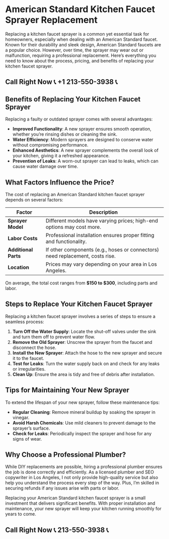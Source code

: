 # American Standard Kitchen Faucet Sprayer Replacement  

Replacing a kitchen faucet sprayer is a common yet essential task for homeowners, especially when dealing with an American Standard faucet. Known for their durability and sleek design, American Standard faucets are a popular choice. However, over time, the sprayer may wear out or malfunction, requiring a professional replacement. Here’s everything you need to know about the process, pricing, and benefits of replacing your kitchen faucet sprayer.  

## Call Right Now 📞 +1 213-550-3938 📞

## Benefits of Replacing Your Kitchen Faucet Sprayer  

Replacing a faulty or outdated sprayer comes with several advantages:  

- **Improved Functionality**: A new sprayer ensures smooth operation, whether you’re rinsing dishes or cleaning the sink.  
- **Water Efficiency**: Modern sprayers are designed to conserve water without compromising performance.  
- **Enhanced Aesthetics**: A new sprayer complements the overall look of your kitchen, giving it a refreshed appearance.  
- **Prevention of Leaks**: A worn-out sprayer can lead to leaks, which can cause water damage over time.  

## What Factors Influence the Price?  

The cost of replacing an American Standard kitchen faucet sprayer depends on several factors:  

| **Factor**               | **Description**                                                                 |  
|--------------------------|---------------------------------------------------------------------------------|  
| **Sprayer Model**        | Different models have varying prices; high-end options may cost more.          |  
| **Labor Costs**          | Professional installation ensures proper fitting and functionality.            |  
| **Additional Parts**      | If other components (e.g., hoses or connectors) need replacement, costs rise. |  
| **Location**              | Prices may vary depending on your area in Los Angeles.                         |  

On average, the total cost ranges from **$150 to $300**, including parts and labor.  

## Steps to Replace Your Kitchen Faucet Sprayer  

Replacing a kitchen faucet sprayer involves a series of steps to ensure a seamless process:  

1. **Turn Off the Water Supply**: Locate the shut-off valves under the sink and turn them off to prevent water flow.  
2. **Remove the Old Sprayer**: Unscrew the sprayer from the faucet and disconnect the hose.  
3. **Install the New Sprayer**: Attach the hose to the new sprayer and secure it to the faucet.  
4. **Test for Leaks**: Turn the water supply back on and check for any leaks or irregularities.  
5. **Clean Up**: Ensure the area is tidy and free of debris after installation.  

## Tips for Maintaining Your New Sprayer  

To extend the lifespan of your new sprayer, follow these maintenance tips:  

- **Regular Cleaning**: Remove mineral buildup by soaking the sprayer in vinegar.  
- **Avoid Harsh Chemicals**: Use mild cleaners to prevent damage to the sprayer’s surface.  
- **Check for Leaks**: Periodically inspect the sprayer and hose for any signs of wear.  

## Why Choose a Professional Plumber?  

While DIY replacements are possible, hiring a professional plumber ensures the job is done correctly and efficiently. As a licensed plumber and SEO copywriter in Los Angeles, I not only provide high-quality service but also help you understand the process every step of the way. Plus, I’m skilled in securing refunds if any issues arise with parts or labor.  

Replacing your American Standard kitchen faucet sprayer is a small investment that delivers significant benefits. With proper installation and maintenance, your new sprayer will keep your kitchen running smoothly for years to come.
## Call Right Now 📞 213-550-3938 📞